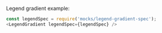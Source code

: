 Legend gradient example:

```js
const legendSpec = require('mocks/legend-gradient-spec');
<LegendGradient legendSpec={legendSpec} />
```
